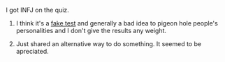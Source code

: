 I got INFJ on the quiz.

1. I think it's a [fake test](https://www.youtube.com/watch?v=sR9myaHmcEo) and generally a 
bad idea to pigeon hole people's personalities and I don't give the results any weight.

2. Just shared an alternative way to do something. It seemed to be apreciated. 
